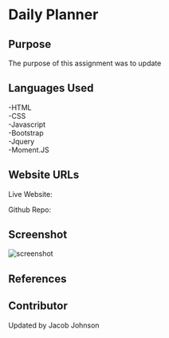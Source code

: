 # Daily Planner

## Purpose
The purpose of this assignment was to update  

## Languages Used
-HTML <br>
-CSS  <br>
-Javascript <br>
-Bootstrap <br>
-Jquery <br>
-Moment.JS

## Website URLs
Live Website: 

Github Repo: 

## Screenshot
![screenshot]()

## References


## Contributor
Updated by Jacob Johnson